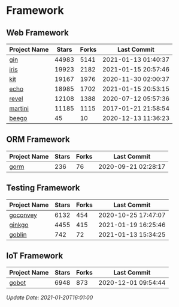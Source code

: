# Framework

## Web Framework
| Project Name | Stars | Forks | Last Commit |
| ------------ | ----- | ----- | ----------- |
| [gin](https://github.com/gin-gonic/gin) | 44983 | 5141 | 2021-01-13 01:40:37 |
| [iris](https://github.com/kataras/iris) | 19923 | 2182 | 2021-01-15 20:57:46 |
| [kit](https://github.com/go-kit/kit) | 19167 | 1976 | 2020-11-30 02:00:37 |
| [echo](https://github.com/labstack/echo) | 18985 | 1702 | 2021-01-15 20:53:15 |
| [revel](https://github.com/revel/revel) | 12108 | 1388 | 2020-07-12 05:57:36 |
| [martini](https://github.com/go-martini/martini) | 11185 | 1115 | 2017-01-21 21:58:54 |
| [beego](https://github.com/astaxie/beego) | 45 | 10 | 2020-12-13 11:36:23 |

## ORM Framework
| Project Name | Stars | Forks | Last Commit |
| ------------ | ----- | ----- | ----------- |
| [gorm](https://github.com/jinzhu/gorm) | 236 | 76 | 2020-09-21 02:28:17 |

## Testing Framework
| Project Name | Stars | Forks | Last Commit |
| ------------ | ----- | ----- | ----------- |
| [goconvey](https://github.com/smartystreets/goconvey) | 6132 | 454 | 2020-10-25 17:47:07 |
| [ginkgo](https://github.com/onsi/ginkgo) | 4455 | 415 | 2021-01-19 16:25:46 |
| [goblin](https://github.com/franela/goblin) | 742 | 72 | 2021-01-13 15:34:25 |

## IoT Framework
| Project Name | Stars | Forks | Last Commit |
| ------------ | ----- | ----- | ----------- |
| [gobot](https://github.com/hybridgroup/gobot) | 6948 | 873 | 2020-12-01 09:54:44 |

*Update Date: 2021-01-20T16:01:00*